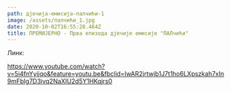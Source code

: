 ```yaml
---
path: дјечија-емисија-палчићи-1
image: /assets/палчићи_1.jpg
date: 2020-10-02T16:55:28.464Z
title: ПРЕМИЈЕРНО - Прва епизода дјечије емисије "ПАЛчићи"
---
```

Линк:

https://www.youtube.com/watch?v=5i4fnYyjjqo&feature=youtu.be&fbclid=IwAR2jrtwjb1J7t1ho6LXpszkah7xIn9mFbIg7D3ivq2NaXIU2d5Y1HKqjrs0
